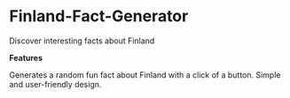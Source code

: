 # Finland-Fact-Generator

Discover interesting facts about Finland

**Features**

Generates a random fun fact about Finland with a click of a button.
Simple and user-friendly design.
